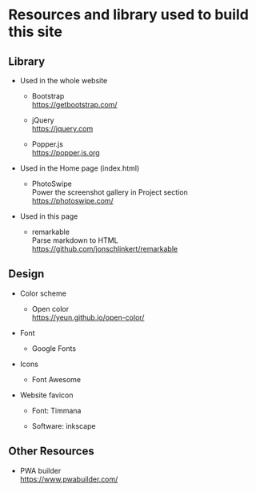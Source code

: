 # Resources and library used to build this site

## Library

- Used in the whole website

  - Bootstrap  
    <https://getbootstrap.com/>

  - jQuery  
    <https://jquery.com>

  - Popper.js  
    <https://popper.js.org>

- Used in the Home page (index.html)

  - PhotoSwipe  
    Power the screenshot gallery in Project section  
    <https://photoswipe.com/>

- Used in this page

  - remarkable  
    Parse markdown to HTML  
    <https://github.com/jonschlinkert/remarkable>

## Design

- Color scheme

  - Open color  
    <https://yeun.github.io/open-color/>

- Font

  - Google Fonts

- Icons

  - Font Awesome

- Website favicon

  - Font: Timmana

  - Software: inkscape

## Other Resources

- PWA builder  
  <https://www.pwabuilder.com/>
